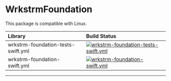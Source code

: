 # WrkstrmFoundation

This package is compatible with Linux. 

<!-- START_SECTION:status -->

| Library               | Build Status |
| :-------------------- | :----------- |
| wrkstrm-foundation-tests-swift.yml | [![wrkstrm-foundation-tests-swift.yml](https://github.com/wrkstrm/laussat/actions/workflows/wrkstrm-foundation-tests-swift.yml/badge.svg)](https://github.com/wrkstrm/laussat/actions/workflows/wrkstrm-foundation-tests-swift.yml) |
| wrkstrm-foundation-swift.yml | [![wrkstrm-foundation-swift.yml](https://github.com/wrkstrm/laussat/actions/workflows/wrkstrm-foundation-swift.yml/badge.svg)](https://github.com/wrkstrm/laussat/actions/workflows/wrkstrm-foundation-swift.yml) |

---

[wrkstrm-foundation-tests-swift.yml]: https://github.com/wrkstrm/laussat/actions/workflows/wrkstrm-foundation-tests-swift.yml
[wrkstrm-foundation-swift.yml]: https://github.com/wrkstrm/laussat/actions/workflows/wrkstrm-foundation-swift.yml
<!-- END_SECTION:status -->
